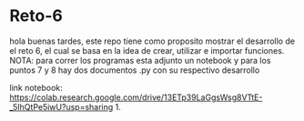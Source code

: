 # Reto-6
hola buenas tardes, este repo tiene como proposito mostrar el desarrollo de el reto 6, el cual se basa en la idea de crear, utilizar e importar funciones.
NOTA: para correr los programas esta adjunto un notebook y para los puntos 7 y 8 hay dos documentos .py con su respectivo desarrollo

link notebook: https://colab.research.google.com/drive/13ETp39LaGgsWsg8VTtE-_5IhQtPe5iwU?usp=sharing
1.
